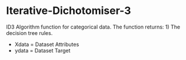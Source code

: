 # Iterative-Dichotomiser-3
ID3 Algorithm function for categorical data. The function returns: 1) The decision tree rules.

* Xdata = Dataset Attributes
* ydata = Dataset Target
